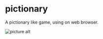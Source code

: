 # pictionary
A pictionary like game, using on web browser.


![picture alt](http://3.bp.blogspot.com/-KXrcV7P7D4g/UPHGNqJYQhI/AAAAAAAADNk/31hEsDoE-ks/s1600/Pictionary.jpg "Title is an image, could be nosense.")